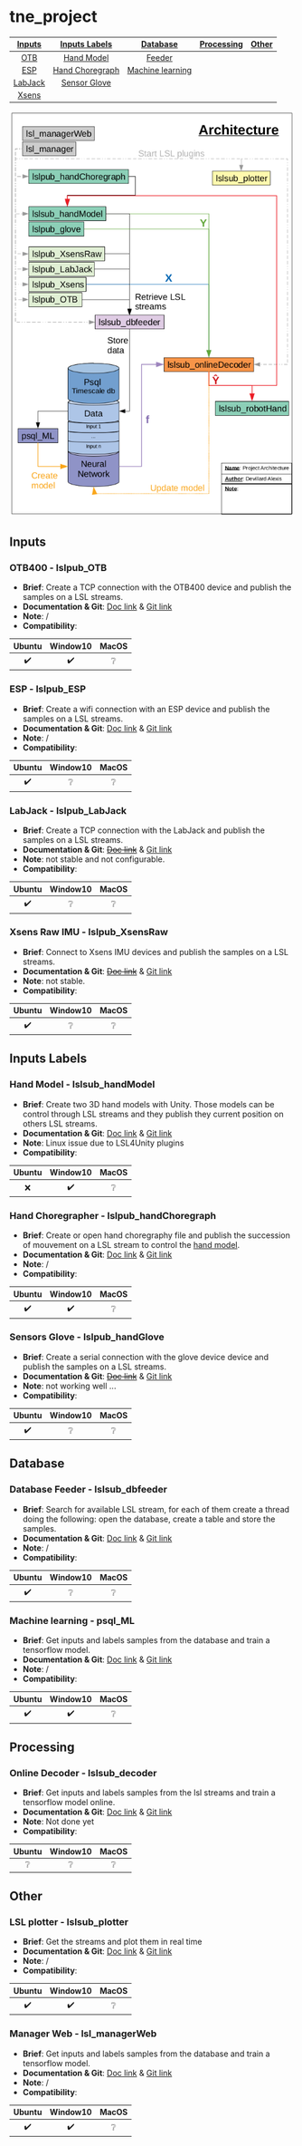 # tne_project

| [Inputs](#inputs)  | [Inputs Labels](#inputs-labels)   | [Database](#database)  | [Processing ](#processing) | [Other](#other) |
|:------------------:|:---------------------------------:|:----------------------:|:--------------------------:|:---------------:|
| [OTB](#OTB)        | [Hand Model](#handModel)          | [Feeder](#dbfeeder)    |  |  | 
| [ESP](#ESP)        | [Hand Choregraph](#handChoregraph)| [Machine learning](#ML)|  |  | 
| [LabJack](#LabJack)| [Sensor Glove](#handGlove)        |  |  |  | 
| [Xsens](#Xsens)    |  |  |  |  | 

![alt text](docs/architecture.png)

## Inputs
### OTB400 - lslpub_OTB <a name="OTB"></a>
- **Brief**: Create a TCP connection with the OTB400 device and publish the samples on a LSL streams.
- **Documentation & Git**: [Doc link](https://aightech.github.io/lslpub_OTB/html/d3/dcc/md__r_e_a_d_m_e.html) & [Git link](https://github.com/Aightech/lslpub_OTB)
- **Note**: /
- **Compatibility**:

| Ubuntu           | Window10         | MacOS            |
|:----------------:|:----------------:|:----------------:|
|:heavy_check_mark:|:heavy_check_mark:|:grey_question:   |

### ESP - lslpub_ESP <a name="ESP"></a>
- **Brief**: Create a wifi connection with an ESP device and publish the samples on a LSL streams.
- **Documentation & Git**: [Doc link](https://aightech.github.io/lslpub_ESP/html/index.html) & [Git link](https://github.com/Aightech/lslpub_ESP)
- **Note**: /
- **Compatibility**:

| Ubuntu           | Window10         | MacOS            |
|:----------------:|:----------------:|:----------------:|
|:heavy_check_mark:|:grey_question:   |:grey_question:   |

### LabJack - lslpub_LabJack <a name="LabJack"></a>
- **Brief**: Create a TCP connection with the LabJack and publish the samples on a LSL streams.
- **Documentation & Git**: ~~[Doc link](https://aightech.github.io/lslpub_LabJack/html/index.html)~~ & [Git link](https://github.com/Aightech/lslpub_LabJack)
- **Note**: not stable and not configurable.
- **Compatibility**:

| Ubuntu           | Window10         | MacOS            |
|:----------------:|:----------------:|:----------------:|
|:heavy_check_mark:|:grey_question:   |:grey_question:   |

### Xsens Raw IMU - lslpub_XsensRaw <a name="Xsens"></a>
- **Brief**: Connect to Xsens IMU devices and publish the samples on a LSL streams.
- **Documentation & Git**: ~~[Doc link](https://aightech.github.io/lslpub_XsensRaw/html/index.html)~~ & [Git link](https://github.com/Aightech/lslpub_XsensRaw)
- **Note**: not stable.
- **Compatibility**:

| Ubuntu           | Window10         | MacOS            |
|:----------------:|:----------------:|:----------------:|
|:heavy_check_mark:|:grey_question:   |:grey_question:   |

## Inputs Labels
### Hand Model - lslsub_handModel <a name="handModel"></a>
- **Brief**: Create two 3D hand models with Unity. Those models can be control through LSL streams and they publish they current position on others LSL streams. 
- **Documentation & Git**: [Doc link](https://aightech.github.io/lslpub_handModel/html/index.html) & [Git link](https://github.com/Aightech/lslpub_handModel)
- **Note**: Linux issue due to LSL4Unity plugins
- **Compatibility**:

| Ubuntu           | Window10         | MacOS            |
|:----------------:|:----------------:|:----------------:|
|:x:               |:heavy_check_mark:|:grey_question:   |

### Hand Choregrapher - lslpub_handChoregraph <a name="handChoregraph"></a>
- **Brief**: Create or open hand choregraphy file and publish the succession of mouvement on a LSL stream to control the [hand model](#handModel).
- **Documentation & Git**: [Doc link](https://aightech.github.io/lslpub_handChoregraph/html/index.html) & [Git link](https://github.com/Aightech/lslpub_handChoregraph)
- **Note**: /
- **Compatibility**:

| Ubuntu           | Window10         | MacOS            |
|:----------------:|:----------------:|:----------------:|
|:heavy_check_mark:|:heavy_check_mark:|:grey_question:   |

### Sensors Glove - lslpub_handGlove <a name="handGlove"></a>
- **Brief**: Create a serial connection with the glove device device and publish the samples on a LSL streams.
- **Documentation & Git**: ~~[Doc link](https://aightech.github.io/lslpub_handGlove/html/index.html)~~ & [Git link](https://github.com/Aightech/lslpub_handGlove)
- **Note**: not working well ...
- **Compatibility**:

| Ubuntu           | Window10         | MacOS            |
|:----------------:|:----------------:|:----------------:|
|:heavy_check_mark:|:grey_question:   |:grey_question:   |

## Database
### Database Feeder - lslsub_dbfeeder <a name="dbfeeder"></a>
- **Brief**: Search for available LSL stream, for each of them create a thread doing the following: open the database, create a table and store the samples.
- **Documentation & Git**: [Doc link](https://aightech.github.io/lslsub_dbfeeder/html/index.html) & [Git link](https://github.com/Aightech/lslsub_dbfeeder)
- **Note**: /
- **Compatibility**:

| Ubuntu           | Window10         | MacOS            |
|:----------------:|:----------------:|:----------------:|
|:heavy_check_mark:|:grey_question:   |:grey_question:   |

### Machine learning - psql_ML <a name="ML"></a>
- **Brief**: Get inputs and labels samples from the database and train a tensorflow model.
- **Documentation & Git**: [Doc link](https://aightech.github.io/psql_ML/html/index.html) & [Git link](https://github.com/Aightech/psql_ML)
- **Note**: /
- **Compatibility**:

| Ubuntu           | Window10         | MacOS            |
|:----------------:|:----------------:|:----------------:|
|:heavy_check_mark:|:heavy_check_mark:|:grey_question:   |

## Processing
### Online Decoder - lslsub_decoder <a name="decoder"></a>
- **Brief**: Get inputs and labels samples from the lsl streams and train a tensorflow model online.
- **Documentation & Git**: [Doc link](https://aightech.github.io/lslsub_decoder/html/index.html) & [Git link](https://github.com/Aightech/lslsub_decoder)
- **Note**: Not done yet
- **Compatibility**:

| Ubuntu           | Window10         | MacOS            |
|:----------------:|:----------------:|:----------------:|
|:grey_question:   |:grey_question:   |:grey_question:   |

## Other
### LSL plotter - lslsub_plotter <a name="plotter"></a>
- **Brief**: Get the streams and plot them in real time
- **Documentation & Git**: [Doc link](https://aightech.github.io/lslsub_plotter/html/index.html) & [Git link](https://github.com/Aightech/lslsub_plotter)
- **Note**: /
- **Compatibility**:

| Ubuntu           | Window10         | MacOS            |
|:----------------:|:----------------:|:----------------:|
|:heavy_check_mark:|:heavy_check_mark:|:grey_question:   |

### Manager Web - lsl_managerWeb <a name="managerWeb"></a>
- **Brief**: Get inputs and labels samples from the database and train a tensorflow model.
- **Documentation & Git**: [Doc link](https://aightech.github.io/lsl_managerWeb/html/index.html) & [Git link](https://github.com/Aightech/lsl_managerWeb)
- **Note**: /
- **Compatibility**:

| Ubuntu           | Window10         | MacOS            |
|:----------------:|:----------------:|:----------------:|
|:heavy_check_mark:|:heavy_check_mark:|:grey_question:   |

